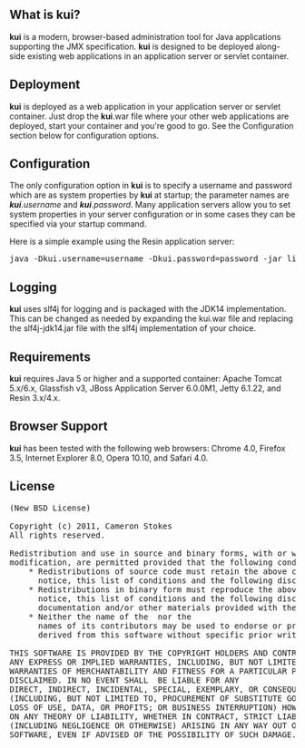 ## What is kui?

**kui** is a modern, browser-based administration tool for Java applications supporting the JMX specification. **kui** is designed to be deployed along-side existing web applications in an application server or servlet container.

## Deployment

**kui** is deployed as a web application in your application server or servlet container. Just drop the **kui**.war file where your other web applications are deployed, start your container and you're good to go. See the Configuration section below for configuration options.

## Configuration

The only configuration option in **kui** is to specify a username and password which are as system properties by **kui** at startup; the parameter names are _**kui**.username_ and _**kui**.password_. Many application servers allow you to set system properties in your server configuration or in some cases they can be specified via your startup command.

Here is a simple example using the Resin application server:

<pre>
java -Dkui.username=username -Dkui.password=password -jar lib/resin.jar console
</pre>

## Logging

**kui** uses slf4j for logging and is packaged with the JDK14 implementation. This can be changed as needed by expanding the kui.war file and replacing the slf4j-jdk14.jar file with the slf4j implementation of your choice.

## Requirements

**kui** requires Java 5 or higher and a supported container: Apache Tomcat 5.x/6.x, Glassfish v3, JBoss Application Server 6.0.0M1, Jetty 6.1.22, and Resin 3.x/4.x.

## Browser Support

**kui** has been tested with the following web browsers: Chrome 4.0, Firefox 3.5, Internet Explorer 8.0, Opera 10.10, and Safari 4.0.

## License

<pre>
(New BSD License)

Copyright (c) 2011, Cameron Stokes
All rights reserved.

Redistribution and use in source and binary forms, with or without
modification, are permitted provided that the following conditions are met:
    * Redistributions of source code must retain the above copyright
      notice, this list of conditions and the following disclaimer.
    * Redistributions in binary form must reproduce the above copyright
      notice, this list of conditions and the following disclaimer in the
      documentation and/or other materials provided with the distribution.
    * Neither the name of the <organization> nor the
      names of its contributors may be used to endorse or promote products
      derived from this software without specific prior written permission.

THIS SOFTWARE IS PROVIDED BY THE COPYRIGHT HOLDERS AND CONTRIBUTORS "AS IS" AND
ANY EXPRESS OR IMPLIED WARRANTIES, INCLUDING, BUT NOT LIMITED TO, THE IMPLIED
WARRANTIES OF MERCHANTABILITY AND FITNESS FOR A PARTICULAR PURPOSE ARE
DISCLAIMED. IN NO EVENT SHALL <COPYRIGHT HOLDER> BE LIABLE FOR ANY
DIRECT, INDIRECT, INCIDENTAL, SPECIAL, EXEMPLARY, OR CONSEQUENTIAL DAMAGES
(INCLUDING, BUT NOT LIMITED TO, PROCUREMENT OF SUBSTITUTE GOODS OR SERVICES;
LOSS OF USE, DATA, OR PROFITS; OR BUSINESS INTERRUPTION) HOWEVER CAUSED AND
ON ANY THEORY OF LIABILITY, WHETHER IN CONTRACT, STRICT LIABILITY, OR TORT
(INCLUDING NEGLIGENCE OR OTHERWISE) ARISING IN ANY WAY OUT OF THE USE OF THIS
SOFTWARE, EVEN IF ADVISED OF THE POSSIBILITY OF SUCH DAMAGE.
</pre>

